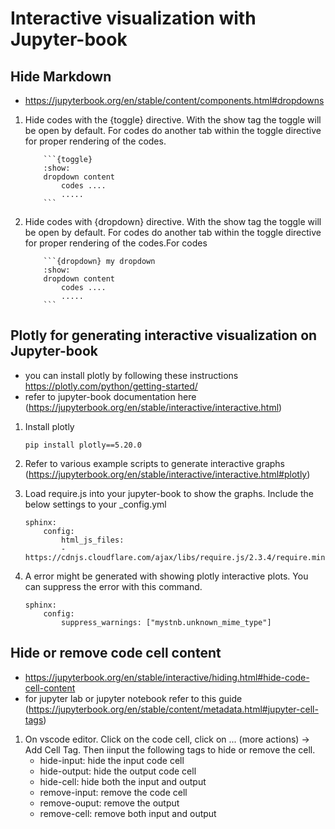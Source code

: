 # Interactive visualization with Jupyter-book
## Hide Markdown
- https://jupyterbook.org/en/stable/content/components.html#dropdowns

1. Hide codes with the {toggle} directive. With the show tag the toggle will be open by default. For codes do another tab within the toggle directive for proper rendering of the codes.
    ```
        ```{toggle}
        :show:
        dropdown content
            codes ....
            ..... 
        ```
    ```

2. Hide codes with {dropdown} directive. With the show tag the toggle will be open by default. For codes do another tab within the toggle directive for proper rendering of the codes.For codes 
    ```
        ```{dropdown} my dropdown
        :show:
        dropdown content
            codes ....
            .....
        ```
    ```
    
## Plotly for generating interactive visualization on Jupyter-book
- you can install plotly by following these instructions https://plotly.com/python/getting-started/
- refer to jupyter-book documentation here (https://jupyterbook.org/en/stable/interactive/interactive.html)
1. Install plotly
    ```
    pip install plotly==5.20.0
    ```
2. Refer to various example scripts to generate interactive graphs (https://jupyterbook.org/en/stable/interactive/interactive.html#plotly)

3. Load require.js into your jupyter-book to show the graphs. Include the below settings to your _config.yml
    ```
    sphinx:
        config:
            html_js_files:
            - https://cdnjs.cloudflare.com/ajax/libs/require.js/2.3.4/require.min.js
    ```

4. A error might be generated with showing plotly interactive plots. You can suppress the error with this command.
    ```
    sphinx:
        config:
            suppress_warnings: ["mystnb.unknown_mime_type"]
    ```

## Hide or remove code cell content
- https://jupyterbook.org/en/stable/interactive/hiding.html#hide-code-cell-content
- for jupyter lab or jupyter notebook refer to this guide (https://jupyterbook.org/en/stable/content/metadata.html#jupyter-cell-tags)

1. On vscode editor. Click on the code cell, click on ... (more actions) -> Add Cell Tag. Then iinput the following tags to hide or remove the cell.
    - hide-input: hide the input code cell
    - hide-output: hide the output code cell
    - hide-cell: hide both the input and output
    - remove-input: remove the code cell
    - remove-ouput: remove the output
    - remove-cell: remove both input and output